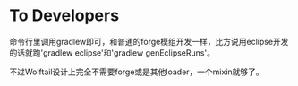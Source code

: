 # To Developers

命令行里调用gradlew即可，和普通的forge模组开发一样，比方说用eclipse开发的话就跑'gradlew eclipse'和'gradlew genEclipseRuns'。

不过Wolftail设计上完全不需要forge或是其他loader，一个mixin就够了。
